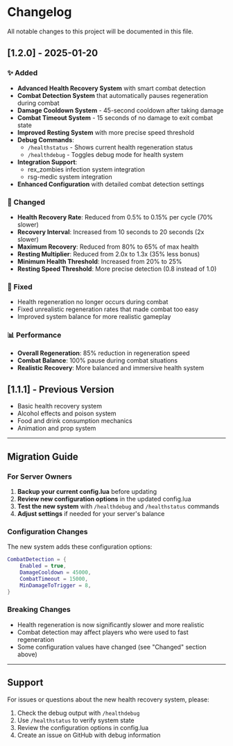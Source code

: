 # Changelog

All notable changes to this project will be documented in this file.

## [1.2.0] - 2025-01-20

### ✨ Added
- **Advanced Health Recovery System** with smart combat detection
- **Combat Detection System** that automatically pauses regeneration during combat
- **Damage Cooldown System** - 45-second cooldown after taking damage
- **Combat Timeout System** - 15 seconds of no damage to exit combat state
- **Improved Resting System** with more precise speed threshold
- **Debug Commands**:
  - `/healthstatus` - Shows current health regeneration status
  - `/healthdebug` - Toggles debug mode for health system
- **Integration Support**:
  - rex_zombies infection system integration
  - rsg-medic system integration
- **Enhanced Configuration** with detailed combat detection settings

### 🔧 Changed
- **Health Recovery Rate**: Reduced from 0.5% to 0.15% per cycle (70% slower)
- **Recovery Interval**: Increased from 10 seconds to 20 seconds (2x slower)
- **Maximum Recovery**: Reduced from 80% to 65% of max health
- **Resting Multiplier**: Reduced from 2.0x to 1.3x (35% less bonus)
- **Minimum Health Threshold**: Increased from 20% to 25%
- **Resting Speed Threshold**: More precise detection (0.8 instead of 1.0)

### 🐛 Fixed
- Health regeneration no longer occurs during combat
- Fixed unrealistic regeneration rates that made combat too easy
- Improved system balance for more realistic gameplay

### 📊 Performance
- **Overall Regeneration**: 85% reduction in regeneration speed
- **Combat Balance**: 100% pause during combat situations
- **Realistic Recovery**: More balanced and immersive health system

## [1.1.1] - Previous Version
- Basic health recovery system
- Alcohol effects and poison system
- Food and drink consumption mechanics
- Animation and prop system

---

## Migration Guide

### For Server Owners
1. **Backup your current config.lua** before updating
2. **Review new configuration options** in the updated config.lua
3. **Test the new system** with `/healthdebug` and `/healthstatus` commands
4. **Adjust settings** if needed for your server's balance

### Configuration Changes
The new system adds these configuration options:
```lua
CombatDetection = {
    Enabled = true,
    DamageCooldown = 45000,
    CombatTimeout = 15000,
    MinDamageToTrigger = 8,
}
```

### Breaking Changes
- Health regeneration is now significantly slower and more realistic
- Combat detection may affect players who were used to fast regeneration
- Some configuration values have changed (see "Changed" section above)

---

## Support
For issues or questions about the new health recovery system, please:
1. Check the debug output with `/healthdebug`
2. Use `/healthstatus` to verify system state
3. Review the configuration options in config.lua
4. Create an issue on GitHub with debug information
